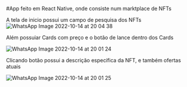 #App feito em React Native, onde consiste num marktplace de NFTs

A tela de inicio possui um campo de pesquisa dos NFTs
![WhatsApp Image 2022-10-14 at 20 04 38](https://user-images.githubusercontent.com/84516017/195955889-3e65691b-b16d-4b47-bde9-06994cc9204e.jpeg)




Além possuiar Cards com preço e o botão de lance dentro dos Cards


![WhatsApp Image 2022-10-14 at 20 01 24](https://user-images.githubusercontent.com/84516017/195956205-0af9d9da-9c13-4218-9a62-bb4d5314880a.jpeg)



Clicando botão possui a descrição especifica da NFT, e também ofertas atuais 




![WhatsApp Image 2022-10-14 at 20 01 25](https://user-images.githubusercontent.com/84516017/195956234-7e020a1f-b43f-4d77-a147-3424f30512e9.jpeg)

